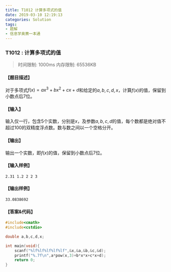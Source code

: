 ```yaml
---
title: T1012 计算多项式的值
date: 2019-03-10 12:19:13
categories: Solution
tags:
- 题解
- 信息学奥赛一本通
---
```


### T1012 : 计算多项式的值

> 时间限制: $1000 \text{ms}$ 内存限制: $65536 \text{KB}$

<!-- more -->

#### 【题目描述】

对于多项式$f(x)=ax^{3}+bx^{2}+cx+d$和给定的$a,b,c,d,x$，计算$f(x)$的值，保留到小数点后$7$位。

#### 【输入】

输入仅一行，包含$5$个实数，分别是$x$，及参数$a,b,c,d$的值，每个数都是绝对值不超过$100$的双精度浮点数。数与数之间以一个空格分开。

#### 【输出】

输出一个实数，即$f(x)$的值，保留到小数点后$7$位。

#### 【输入样例】

```
2.31 1.2 2 2 3
```

#### 【输出样例】

```
33.0838692
```

#### 【答案&代码】

```cpp
#include<cmath>
#include<cstdio>

double a,b,c,d,x;

int main(void){
    scanf("%lf%lf%lf%lf%lf",&x,&a,&b,&c,&d);
    printf("%.7f\n",a*pow(x,3)+b*x*x+c*x+d);
    return 0;
}
```
